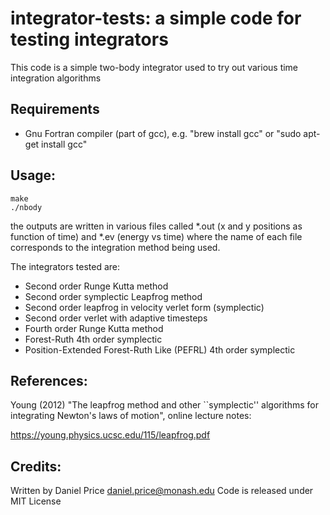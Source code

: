 integrator-tests: a simple code for testing integrators
=======================================================
This code is a simple two-body integrator used to try out various time integration algorithms

Requirements
------------
- Gnu Fortran compiler (part of gcc), e.g. "brew install gcc" or "sudo apt-get install gcc"

Usage:
------
```
make
./nbody
```
the outputs are written in various files called *.out (x and y positions as function of time) and *.ev (energy vs time)
where the name of each file corresponds to the integration method being used. 

The integrators tested are:

- Second order Runge Kutta method
- Second order symplectic Leapfrog method
- Second order leapfrog in velocity verlet form (symplectic)
- Second order verlet with adaptive timesteps
- Fourth order Runge Kutta method
- Forest-Ruth 4th order symplectic
- Position-Extended Forest-Ruth Like (PEFRL) 4th order symplectic

References:
-----------
Young (2012) "The leapfrog method and other ``symplectic'' algorithms for integrating Newton's laws of motion", online lecture notes:

https://young.physics.ucsc.edu/115/leapfrog.pdf

Credits:
--------
Written by Daniel Price <daniel.price@monash.edu>
Code is released under MIT License

